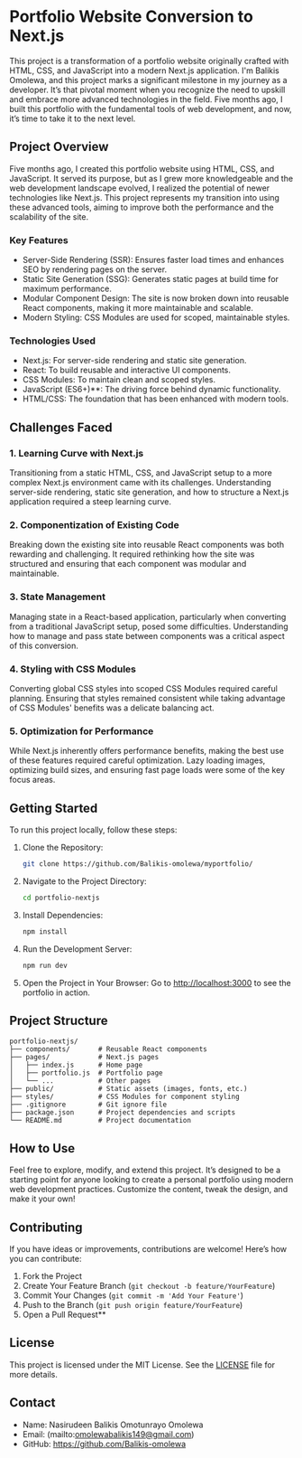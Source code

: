 # Portfolio Website Conversion to Next.js

This project is a transformation of a portfolio website originally crafted with HTML, CSS, and JavaScript into a modern Next.js application. I'm Balikis Omolewa, and this project marks a significant milestone in my journey as a developer. It’s that pivotal moment when you recognize the need to upskill and embrace more advanced technologies in the field. Five months ago, I built this portfolio with the fundamental tools of web development, and now, it’s time to take it to the next level.

## Project Overview

Five months ago, I created this portfolio website using HTML, CSS, and JavaScript. It served its purpose, but as I grew more knowledgeable and the web development landscape evolved, I realized the potential of newer technologies like Next.js. This project represents my transition into using these advanced tools, aiming to improve both the performance and the scalability of the site.

### Key Features

- Server-Side Rendering (SSR): Ensures faster load times and enhances SEO by rendering pages on the server.
- Static Site Generation (SSG): Generates static pages at build time for maximum performance.
- Modular Component Design: The site is now broken down into reusable React components, making it more maintainable and scalable.
- Modern Styling: CSS Modules are used for scoped, maintainable styles.

### Technologies Used

- Next.js: For server-side rendering and static site generation.
- React: To build reusable and interactive UI components.
- CSS Modules: To maintain clean and scoped styles.
- JavaScript (ES6+)**: The driving force behind dynamic functionality.
- HTML/CSS: The foundation that has been enhanced with modern tools.

## Challenges Faced

### 1. Learning Curve with Next.js
   Transitioning from a static HTML, CSS, and JavaScript setup to a more complex Next.js environment came with its challenges. Understanding server-side rendering, static site generation, and how to structure a Next.js application required a steep learning curve.

### 2. Componentization of Existing Code
   Breaking down the existing site into reusable React components was both rewarding and challenging. It required rethinking how the site was structured and ensuring that each component was modular and maintainable.

### 3. State Management
   Managing state in a React-based application, particularly when converting from a traditional JavaScript setup, posed some difficulties. Understanding how to manage and pass state between components was a critical aspect of this conversion.

### 4. Styling with CSS Modules
   Converting global CSS styles into scoped CSS Modules required careful planning. Ensuring that styles remained consistent while taking advantage of CSS Modules' benefits was a delicate balancing act.

### 5. Optimization for Performance
   While Next.js inherently offers performance benefits, making the best use of these features required careful optimization. Lazy loading images, optimizing build sizes, and ensuring fast page loads were some of the key focus areas.

## Getting Started

To run this project locally, follow these steps:

1. Clone the Repository:
   ```bash
   git clone https://github.com/Balikis-omolewa/myportfolio/
   ```

2. Navigate to the Project Directory:
   ```bash
   cd portfolio-nextjs
   ```

3. Install Dependencies:
   ```bash
   npm install
   ```

4. Run the Development Server:
   ```bash
   npm run dev
   ```

5. Open the Project in Your Browser:
   Go to [http://localhost:3000](http://localhost:3000) to see the portfolio in action.

## Project Structure

```
portfolio-nextjs/
├── components/       # Reusable React components
├── pages/            # Next.js pages
│   ├── index.js      # Home page
│   ├── portfolio.js  # Portfolio page
│   └── ...           # Other pages
├── public/           # Static assets (images, fonts, etc.)
├── styles/           # CSS Modules for component styling
├── .gitignore        # Git ignore file
├── package.json      # Project dependencies and scripts
└── README.md         # Project documentation
```

## How to Use

Feel free to explore, modify, and extend this project. It’s designed to be a starting point for anyone looking to create a personal portfolio using modern web development practices. Customize the content, tweak the design, and make it your own!

## Contributing

If you have ideas or improvements, contributions are welcome! Here’s how you can contribute:

1. Fork the Project
2. Create Your Feature Branch (`git checkout -b feature/YourFeature`)
3. Commit Your Changes (`git commit -m 'Add Your Feature'`)
4. Push to the Branch (`git push origin feature/YourFeature`)
5. Open a Pull Request**

## License

This project is licensed under the MIT License. See the [LICENSE](LICENSE) file for more details.

## Contact

- Name: Nasirudeen Balikis Omotunrayo Omolewa
- Email: (mailto:omolewabalikis149@gmail.com)
- GitHub: https://github.com/Balikis-omolewa
